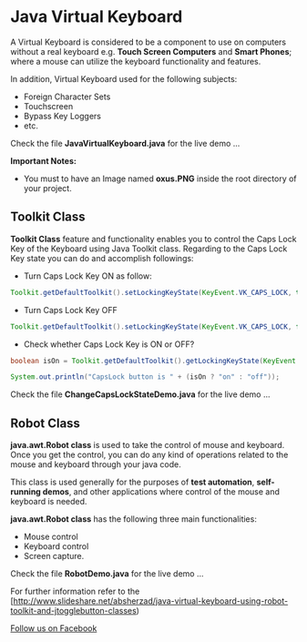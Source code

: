 # Java Virtual Keyboard
A Virtual Keyboard is considered to be a component to use on computers without a real keyboard e.g. **Touch Screen Computers** and **Smart Phones**; where a mouse can utilize the keyboard functionality and features.
 
In addition, Virtual Keyboard used for the following subjects:
 
- Foreign Character Sets
- Touchscreen
- Bypass Key Loggers
- etc.

Check the file **JavaVirtualKeyboard.java** for the live demo ...


**Important Notes:**

- You must to have an Image named **oxus.PNG** inside the root directory of your project.
  

## Toolkit Class
**Toolkit Class** feature and functionality enables you to control the Caps Lock Key of the Keyboard using Java Toolkit class. Regarding to the Caps Lock Key state you can do and accomplish followings:

- Turn Caps Lock Key ON as follow:

 ```java
 Toolkit.getDefaultToolkit().setLockingKeyState(KeyEvent.VK_CAPS_LOCK, true);
 ```

- Turn Caps Lock Key OFF

 ```java
 Toolkit.getDefaultToolkit().setLockingKeyState(KeyEvent.VK_CAPS_LOCK, false);
 ```

- Check whether Caps Lock Key is ON or OFF?

 ```java
 boolean isOn = Toolkit.getDefaultToolkit().getLockingKeyState(KeyEvent.VK_CAPS_LOCK);

 System.out.println("CapsLock button is " + (isOn ? "on" : "off"));
 ```

Check the file **ChangeCapsLockStateDemo.java** for the live demo ...
 
## Robot Class
**java.awt.Robot class** is used to take the control of mouse and keyboard. Once you get the control, you can do any kind of operations related to the mouse and keyboard through your java code. 

This class is used generally for the purposes of **test automation**, **self-running demos**, and other applications where control of the mouse and keyboard is needed.

**java.awt.Robot class** has the following three main functionalities:

- Mouse control
- Keyboard control
- Screen capture.

Check the file **RobotDemo.java** for the live demo ...


For further information refer to the [http://www.slideshare.net/absherzad/java-virtual-keyboard-using-robot-toolkit-and-jtogglebutton-classes)
 
[Follow us on Facebook](https://www.facebook.com/Oxus20)
